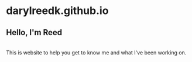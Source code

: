 # darylreedk.github.io

<h2>Hello, I'm Reed</h2>
<br>
This is website to help you get to know me and what I've been working on.

